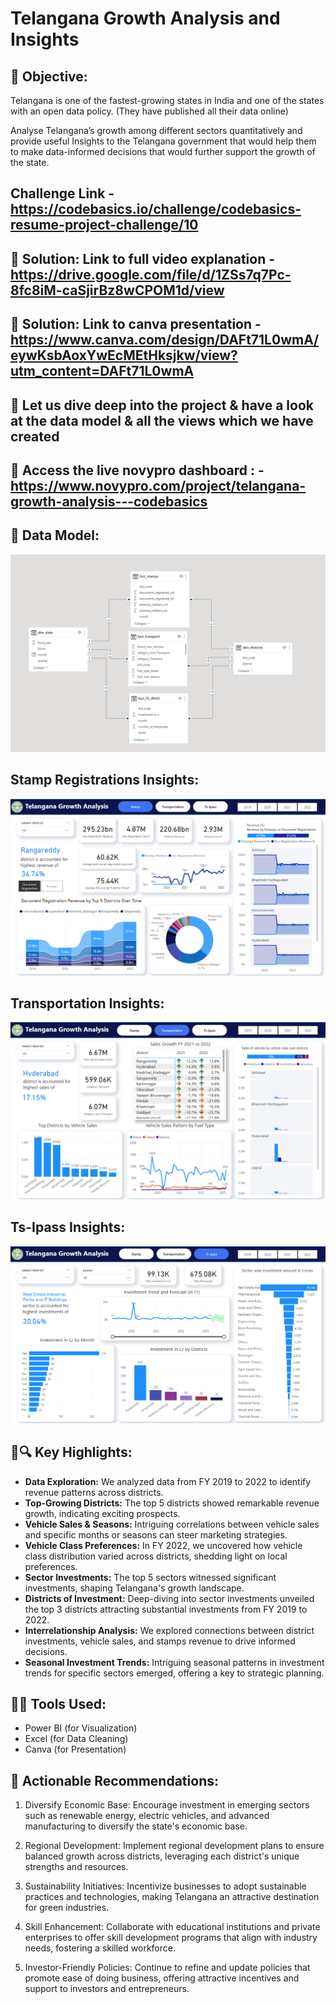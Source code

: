 # Telangana Growth Analysis and Insights

## 🌟 Objective:

Telangana is one of the fastest-growing states in India and one of the states with an open data policy. (They have published all their data online)

Analyse Telangana’s growth among different sectors quantitatively and provide useful Insights to the Telangana government that would help them to make data-informed decisions that would further support the growth of the state.

## Challenge Link -https://codebasics.io/challenge/codebasics-resume-project-challenge/10

## 🌟 Solution: Link to full video explanation - https://drive.google.com/file/d/1ZSs7q7Pc-8fc8iM-caSjirBz8wCPOM1d/view

## 🌟 Solution: Link to canva presentation - https://www.canva.com/design/DAFt71L0wmA/eywKsbAoxYwEcMEtHksjkw/view?utm_content=DAFt71L0wmA

## 🌟 Let us dive deep into the project & have a look at the data model & all the views which we have created

## 🌟 Access the live novypro dashboard : - https://www.novypro.com/project/telangana-growth-analysis---codebasics

## 🌟 Data Model:

<img src="https://github.com/SahilSK202/Telangana-Growth-Analysis/blob/main/resources/data_model.png" class="center">

## Stamp Registrations Insights:

<img src="https://github.com/SahilSK202/Telangana-Growth-Analysis/blob/main/resources/stamp_registrations.png" class="center">

## Transportation Insights:

<img src="https://github.com/SahilSK202/Telangana-Growth-Analysis/blob/main/resources/transportation.png" class="center">

## Ts-Ipass Insights:

<img src="https://github.com/SahilSK202/Telangana-Growth-Analysis/blob/main/resources/ts-ipass.png" class="center">

## 🌟🔍 **Key Highlights:**

- **Data Exploration:** We analyzed data from FY 2019 to 2022 to identify revenue patterns across districts.
- **Top-Growing Districts:** The top 5 districts showed remarkable revenue growth, indicating exciting prospects.
- **Vehicle Sales & Seasons:** Intriguing correlations between vehicle sales and specific months or seasons can steer marketing strategies.
- **Vehicle Class Preferences:** In FY 2022, we uncovered how vehicle class distribution varied across districts, shedding light on local preferences.
- **Sector Investments:** The top 5 sectors witnessed significant investments, shaping Telangana's growth landscape.
- **Districts of Investment:** Deep-diving into sector investments unveiled the top 3 districts attracting substantial investments from FY 2019 to 2022.
- **Interrelationship Analysis:** We explored connections between district investments, vehicle sales, and stamps revenue to drive informed decisions.
- **Seasonal Investment Trends:** Intriguing seasonal patterns in investment trends for specific sectors emerged, offering a key to strategic planning.

## 🌟🧰 **Tools Used:**

- Power BI (for Visualization)
- Excel (for Data Cleaning)
- Canva (for Presentation)

## 🌟 Actionable Recommendations:

1. Diversify Economic Base: Encourage investment in emerging sectors such as renewable energy, electric vehicles, and advanced manufacturing to diversify the state's economic base.

2. Regional Development: Implement regional development plans to ensure balanced growth across districts, leveraging each district's unique strengths and resources.

3. Sustainability Initiatives: Incentivize businesses to adopt sustainable practices and technologies, making Telangana an attractive destination for green industries.

4. Skill Enhancement: Collaborate with educational institutions and private enterprises to offer skill development programs that align with industry needs, fostering a skilled workforce.

5. Investor-Friendly Policies: Continue to refine and update policies that promote ease of doing business, offering attractive incentives and support to investors and entrepreneurs.
